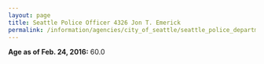```yaml
---
layout: page
title: Seattle Police Officer 4326 Jon T. Emerick
permalink: /information/agencies/city_of_seattle/seattle_police_department/copbook/4326/
---
```


**Age as of Feb. 24, 2016:** 60.0
